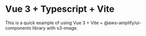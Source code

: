 # Vue 3 + Typescript + Vite

This is a quick example of using Vue 3 + Vite + @aws-amplify/ui-components library with s3-image.
